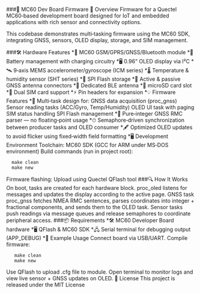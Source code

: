 ###📡 MC60 Dev Board Firmware
📖 Overview
Firmware for a Quectel MC60‑based development board designed for IoT and embedded applications with rich sensor and connectivity options.

This codebase demonstrates multi‑tasking firmware using the MC60 SDK, integrating GNSS, sensors, OLED display, storage, and SIM management.

###🛠 Hardware Features
*📶 MC60 GSM/GPRS/GNSS/Bluetooth module
*🔋 Battery management with charging circuitry
*🖥 0.96" OLED display via I²C
*🛰 9‑axis MEMS accelerometer/gyroscope (ICM series)
*🌡 Temperature & humidity sensor (SHT series)
*💾 SPI Flash storage
*📡 Active & passive GNSS antenna connectors
*📶 Dedicated BLE antenna
*💽 microSD card slot
*📲 Dual SIM card support
*⚡ Pin headers for expansion
*💡 Firmware Features
*🧵 Multi‑task design for:
GNSS data acquisition (proc_gnss)
Sensor reading tasks (ACC/Gyro, Temp/Humidity)
OLED UI task with paging
SIM status handling
SPI Flash management
*🔢 Pure‑integer GNSS RMC parser — no floating‑point usage
*⏱ Semaphore‑driven synchronization between producer tasks and OLED consumer
*🖋 Optimized OLED updates to avoid flicker using fixed‑width field formatting
*🖥 Development Environment
Toolchain: MC60 SDK (GCC for ARM under MS‑DOS environment)
Build commands (run in project root):
```
  make clean
  make new
```
Firmware flashing: Upload using Quectel QFlash tool
###🔍 How It Works
On boot, tasks are created for each hardware block.
proc_oled listens for messages and updates the display according to the active page.
GNSS task proc_gnss fetches NMEA RMC sentences, parses coordinates into integer + fractional components, and sends them to the OLED task.
Sensor tasks push readings via message queues and release semaphores to coordinate peripheral access.
###📦 Requirements
*🛠 MC60 Developer Board hardware
*🖥 QFlash & MC60 SDK
*🖧 Serial terminal for debugging output (APP_DEBUG)
*🚀 Example Usage
Connect board via USB/UART.
Compile firmware:
```
   make clean
   make new
```
Use QFlash to upload .cfg file to module.
Open terminal to monitor logs and view live sensor + GNSS updates on OLED.
📜 License
This project is released under the MIT License
